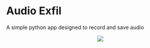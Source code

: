 # Audio Exfil
 A simple python app designed to record and save audio
<center><img src="https://i.imgur.com/awmc2kZ.png"></center>
